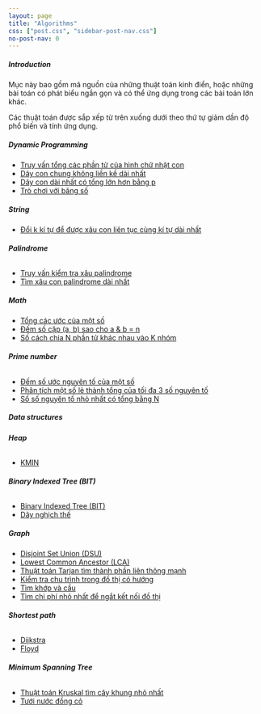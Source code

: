 ```yaml
---
layout: page
title: "Algorithms"
css: ["post.css", "sidebar-post-nav.css"]
no-post-nav: 0
---
```

##### **Introduction**
Mục này bao gồm mã nguồn của những thuật toán kinh điển, hoặc những bài toán có phát biểu ngắn gọn và có thể ứng dụng trong các bài toán lớn khác.

Các thuật toán được sắp xếp từ trên xuống dưới theo thứ tự giảm dần độ phổ biến và tính ứng dụng.

##### **Dynamic Programming**
* [Truy vấn tổng các phần tử của hình chữ nhật con](https://nhannguyen95.github.io/2017/08/01/truy-van-tong-phan-tu-cua-hinh-chu-nhat-con)
* [Dãy con chung không liền kề dài nhất](https://nhannguyen95.github.io/2017/08/02/day-con-chung-khong-lien-ke-dai-nhat)
* [Dãy con dài nhất có tổng lớn hơn bằng p](https://nhannguyen95.github.io/2017/08/02/day-con-dai-nhat-co-tong-lon-hon-bang-p)
* [Trò chơi với băng số](https://nhannguyen95.github.io/2017/08/02/tro-choi-voi-bang-so)

##### **String**
* [Đổi k kí tự để được xâu con liên tục cùng kí tự dài nhất](https://nhannguyen95.github.io/2017/07/21/doi-k-ki-tu-de-duoc-xau-con-lien-tuc-cung-ki-tu-dai-nhat)

###### **Palindrome**
* [Truy vấn kiểm tra xâu palindrome](https://nhannguyen95.github.io/2017/08/01/truy-van-kiem-tra-xau-palindrome)
* [Tìm xâu con palindrome dài nhất](https://nhannguyen95.github.io/2017/08/01/tim-xau-con-palindrome-dai-nhat)

##### **Math**
* [Tổng các ước của một số](https://nhannguyen95.github.io/2017/08/01/tong-cac-uoc-cua-mot-so)
* [Đếm số cặp (a, b) sao cho a & b = n](https://nhannguyen95.github.io/2017/07/30/dem-so-cap-(a,b)-sao-cho-a&b=n)
* [Số cách chia N phần tử khác nhau vào K nhóm](https://nhannguyen95.github.io/2017/08/09/so-cach-chia-n-phan-tu-khac-nhau-thanh-k-nhom)

###### **Prime number**
* [Đếm số ước nguyên tố của một số](https://nhannguyen95.github.io/2017/07/28/dem-so-uoc-nguyen-to-cua-mot-so)
* [Phân tích một số lẻ thành tổng của tối đa 3 số nguyên tố](https://nhannguyen95.github.io/2017/07/30/phan-tich-mot-so-le-thanh-tong-cua-toi-da-3-so-nguyen-to)
* [Số số nguyên tố nhỏ nhất có tổng bằng N](https://nhannguyen95.github.io/2017/07/21/so-so-nguyen-to-nho-nhat-co-tong-bang-n)

##### **Data structures**

###### **Heap**
* [KMIN](https://nhannguyen95.github.io/2017/08/04/KMIN)

###### **Binary Indexed Tree (BIT)**
* [Binary Indexed Tree (BIT)](https://nhannguyen95.github.io/2017/08/01/binary-indexed-tree)
* [Dãy nghịch thế](https://nhannguyen95.github.io/2017/08/01/day-nghich-the)

##### **Graph**
* [Disjoint Set Union (DSU)](https://nhannguyen95.github.io/2017/07/30/disjoint-set-union)
* [Lowest Common Ancestor (LCA)](https://nhannguyen95.github.io/2017/07/27/lowest-common-ancestor)
* [Thuật toán Tarjan tìm thành phần liên thông mạnh](https://nhannguyen95.github.io/2017/08/04/thuat-toan-tarjan-tim-thanh-phan-lien-thong-manh)
* [Kiểm tra chu trình trong đồ thị có hướng](https://nhannguyen95.github.io/2017/07/21/kiem-tra-chu-trinh-trong-do-thi-co-huong)
* [Tìm khớp và cầu](https://nhannguyen95.github.io/2017/08/04/tim-khop-va-cau)
* [Tìm chi phí nhỏ nhất để ngắt kết nối đồ thị](https://nhannguyen95.github.io/2017/07/19/tim-chi-phi-nho-nhat-de-ngat-ket-noi-do-thi)

###### **Shortest path**
* [Dijkstra](https://nhannguyen95.github.io/2017/07/21/dijkstra)
* [Floyd](https://nhannguyen95.github.io/2017/08/09/floyd)

###### **Minimum Spanning Tree**
* [Thuật toán Kruskal tìm cây khung nhỏ nhất](https://nhannguyen95.github.io/2017/08/03/cay-khung-nho-nhat)
* [Tưới nước đồng cỏ](https://nhannguyen95.github.io/2017/08/04/tuoi-nuoc-dong-co)
